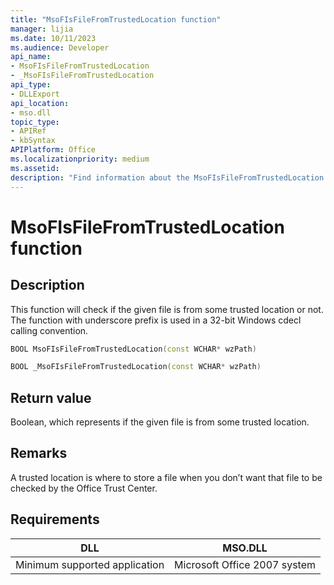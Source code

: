 ```yaml
---
title: "MsoFIsFileFromTrustedLocation function" 
manager: lijia
ms.date: 10/11/2023
ms.audience: Developer
api_name:
- MsoFIsFileFromTrustedLocation
- _MsoFIsFileFromTrustedLocation
api_type:
- DLLExport
api_location:
- mso.dll
topic_type:
- APIRef
- kbSyntax
APIPlatform: Office
ms.localizationpriority: medium
ms.assetid: 
description: "Find information about the MsoFIsFileFromTrustedLocation function."
---
```


# MsoFIsFileFromTrustedLocation function

## Description

This function will check if the given file is from some trusted location or not. The function with underscore prefix is used in a 32-bit Windows cdecl calling convention.

```CPP
BOOL MsoFIsFileFromTrustedLocation(const WCHAR* wzPath) 

```

```CPP
BOOL _MsoFIsFileFromTrustedLocation(const WCHAR* wzPath) 

```

## Return value

Boolean, which represents if the given file is from some trusted location.

## Remarks

A trusted location is where to store a file when you don’t want that file to be checked by the Office Trust Center.

## Requirements

| DLL                          | MSO.DLL                         |
|------------------------------| --------------------------------|
|Minimum supported application |Microsoft Office 2007 system     |
